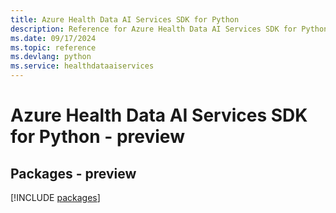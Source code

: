 ```yaml
---
title: Azure Health Data AI Services SDK for Python
description: Reference for Azure Health Data AI Services SDK for Python
ms.date: 09/17/2024
ms.topic: reference
ms.devlang: python
ms.service: healthdataaiservices
---
```

# Azure Health Data AI Services SDK for Python - preview
## Packages - preview
[!INCLUDE [packages](health-data-ai-services-index.md)]